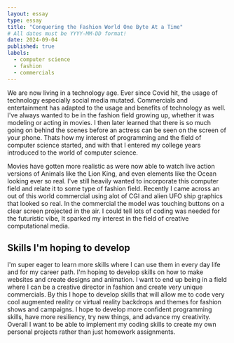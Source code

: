 ```yaml
---
layout: essay
type: essay
title: "Conquering the Fashion World One Byte At a Time"
# All dates must be YYYY-MM-DD format!
date: 2024-09-04
published: true
labels:
  - computer science
  - fashion
  - commercials
---
```



We are now living in a technology age. Ever since Covid hit, the usage of technology especially social media mutated. Commercials and entertainment has adapted to the usage and benefits of technology as well. I've always wanted to be in the fashion field growing up, whether it was modeling or acting in movies. I then later learned that there is so much going on behind the scenes before an actress can be seen on the screen of your phone. Thats how my interest of programming and the field of computer science started, and with that I entered my college years introduced to the world of computer science. 


Movies have gotten more realistic as were now able to watch live action versions of Animals like the Lion King, and even elements like the Ocean looking ever so real. I've still heavily wanted to incorporate this computer field and relate it to some type of fashion field. Recently I came across an out of this world commercial using alot of CGI and alien UFO ship graphics that looked so real. In the commercial the model was touching buttons on a clear screen projected in the air. I could tell lots of coding was needed for the futuristic vibe, It sparked my interest in the field of creative computational media. 

## Skills I'm hoping to develop
I'm super eager to learn more skills where I can use them in every day life and for my career path. I'm hoping to develop skills on how to make websites and create designs and animation. I want to end up being in a field where I can be a creative director in fashion and create very unique commercials. By this I hope to develop skills that will allow me to code very cool augmented reality or virtual reality backdrops and themes for fashion shows and campaigns. I hope to develop more confident programming skills, have more resiliency, try new things, and advance my creativity. Overall I want to be able to implement my coding skills to create my own personal projects rather than just homework assignments.
